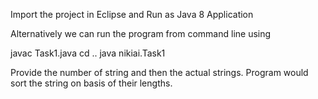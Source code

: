 Import the project in Eclipse and Run as Java 8 Application

Alternatively we can run the program from command line using 

javac Task1.java
cd ..
java nikiai.Task1

Provide the number of string and then the actual strings. Program would sort the string on basis of their lengths.
